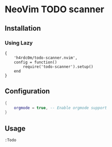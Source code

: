 # NeoVim TODO scanner

## Installation

### Using Lazy
```vim
{
    'h4rdc0m/todo-scanner.nvim',
    config = function()
        require('todo-scanner').setup()
    end
}
```

## Configuration
```lua
{
    orgmode = true, -- Enable orgmode support
}
```

## Usage
```vim
:Todo
```


